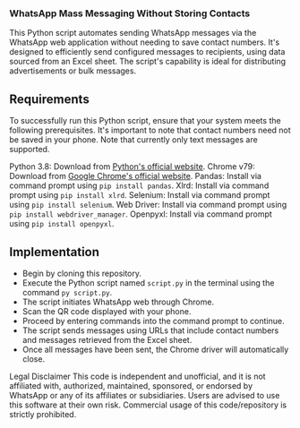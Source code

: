 ### WhatsApp Mass Messaging Without Storing Contacts

This Python script automates sending WhatsApp messages via the WhatsApp web application without needing to save contact numbers. It's designed to efficiently send configured messages to recipients, using data sourced from an Excel sheet. The script's capability is ideal for distributing advertisements or bulk messages.

## Requirements
To successfully run this Python script, ensure that your system meets the following prerequisites. It's important to note that contact numbers need not be saved in your phone. Note that currently only text messages are supported.

Python 3.8: Download from [Python's official website](https://www.python.org/downloads).
Chrome v79: Download from [Google Chrome's official website](https://chrome.google.com).
Pandas: Install via command prompt using `pip install pandas`.
Xlrd: Install via command prompt using `pip install xlrd`.
Selenium: Install via command prompt using `pip install selenium`.
Web Driver: Install via command prompt using `pip install webdriver_manager`.
Openpyxl: Install via command prompt using `pip install openpyxl`.

## Implementation
- Begin by cloning this repository.
- Execute the Python script named `script.py` in the terminal using the command `py script.py`.
- The script initiates WhatsApp web through Chrome.
- Scan the QR code displayed with your phone.
- Proceed by entering commands into the command prompt to continue.
- The script sends messages using URLs that include contact numbers and messages retrieved from the Excel sheet.
- Once all messages have been sent, the Chrome driver will automatically close.


Legal Disclaimer
This code is independent and unofficial, and it is not affiliated with, authorized, maintained, sponsored, or endorsed by WhatsApp or any of its affiliates or subsidiaries. Users are advised to use this software at their own risk. Commercial usage of this code/repository is strictly prohibited.
